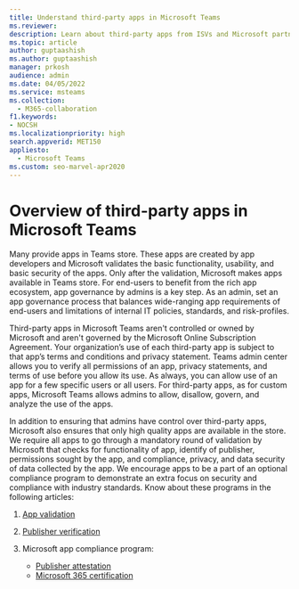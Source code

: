 ```yaml
---
title: Understand third-party apps in Microsoft Teams
ms.reviewer: 
description: Learn about third-party apps from ISVs and Microsoft partners.
ms.topic: article
author: guptaashish
ms.author: guptaashish
manager: prkosh
audience: admin
ms.date: 04/05/2022
ms.service: msteams
ms.collection: 
  - M365-collaboration
f1.keywords:
- NOCSH
ms.localizationpriority: high
search.appverid: MET150
appliesto: 
  - Microsoft Teams
ms.custom: seo-marvel-apr2020
---
```

# Overview of third-party apps in Microsoft Teams

Many provide apps in Teams store. These apps are created by app developers and Microsoft validates the basic functionality, usability, and basic security of the apps. Only after the validation, Microsoft makes apps available in Teams store. For end-users to benefit from the rich app ecosystem, app governance by admins is a key step. As an admin, set an app governance process that balances wide-ranging app requirements of end-users and limitations of internal IT policies, standards, and risk-profiles.

Third-party apps in Microsoft Teams aren't controlled or owned by Microsoft and aren't governed by the Microsoft Online Subscription Agreement. Your organization’s use of each third-party app is subject to that app’s terms and conditions and privacy statement. Teams admin center allows you to verify all permissions of an app, privacy statements, and terms of use before you allow its use. As always, you can allow use of an app for a few specific users or all users. For third-party apps, as for custom apps, Microsoft Teams allows admins to allow, disallow, govern, and analyze the use of the apps.

In addition to ensuring that admins have control over third-party apps, Microsoft also ensures that only high quality apps are available in the store. We require all apps to go through a mandatory round of validation by Microsoft that checks for functionality of app, identify of publisher, permissions sought by the app, and compliance, privacy, and data security of data collected by the app. We encourage apps to be a part of an optional compliance program to demonstrate an extra focus on security and compliance with industry standards. Know about these programs in the following articles:

1. [App validation](overview-of-app-validation.md#app-validation-and-testing)
1. [Publisher verification](overview-of-app-validation.md#publisher-verification)
1. Microsoft app compliance program:

   * [Publisher attestation](overview-of-app-certification.md#publisher-attestation)
   * [Microsoft 365 certification](overview-of-app-certification.md#microsoft-365-certification)
